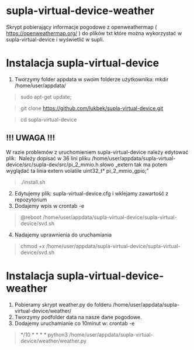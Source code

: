 # supla-virtual-device-weather
Skrypt pobierający informacje pogodowe z openweathermap ( https://openweathermap.org/ ) do plików txt które można wykorzystać w supla-virtual-device i wyświetlić w supli.

# Instalacja supla-virtual-device
1. Tworzymy folder appdata w swoim folderze użytkownika: mkdir /home/user/appdata/
> sudo apt-get update;

> git clone https://github.com/lukbek/supla-virtual-device.git

> cd supla-virtual-device

## !!! UWAGA !!!
W razie problemów z uruchomieniem supla-virtual-device należy edytować plik:  Należy dopisać w 36 lini pliku /home/user/appdata/supla-virtual-device/src/supla-dev/src/pi_2_mmio.h słowo „extern tak ma potem wyglądać ta linia
extern volatile uint32_t* pi_2_mmio_gpio;”

> ./install.sh
2. Edytujemy plik: supla-virtual-device.cfg i wklejamy zawartość z repozytorium
3. Dodajemy wpis w crontab -e
> @reboot /home/user/appdata/supla-virtual-device/supla-virtual-device/svd.sh
4. Nadajemy uprawnienia do uruchamiania
> chmod +x /home/user/appdata/supla-virtual-device/supla-virtual-device/svd.sh

# Instalacja supla-virtual-device-weather
1. Pobieramy skrypt weather.py do folderu /home/user/appdata/supla-virtual-device/weather/
2. Tworzymy podfolder data na nasze dane pogodowe.
3. Dodajemy uruchamianie co 10minut w: crontab -e
> */10 * * * * python3 /home/user/appdata/supla-virtual-device/weather/weather.py
